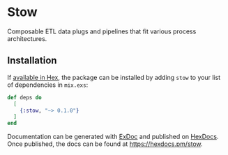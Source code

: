 # Stow

Composable ETL data plugs and pipelines that fit various process architectures.

## Installation

If [available in Hex](https://hex.pm/docs/publish), the package can be installed
by adding `stow` to your list of dependencies in `mix.exs`:

```elixir
def deps do
  [
    {:stow, "~> 0.1.0"}
  ]
end
```

Documentation can be generated with [ExDoc](https://github.com/elixir-lang/ex_doc)
and published on [HexDocs](https://hexdocs.pm). Once published, the docs can
be found at <https://hexdocs.pm/stow>.

